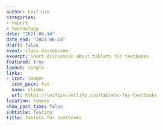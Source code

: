 ```yaml
---
author: Leif Gio
categories:
- report
- technology
date: "2021-06-14"
date_end: "2021-06-14"
draft: false
event: class discussion
excerpt: Short discussion about tablets for textbooks
featured: true
layout: single
links:
- icon: images
  icon_pack: fas
  name: slides
  url: https://leifgio.netlify.com/tablets-for-textbooks
location: remote
show_post_time: false
subtitle: Testing
title: Tablets for textbooks
---
```

